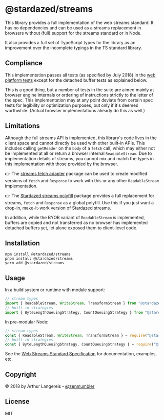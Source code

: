@stardazed/streams
==================
This library provides a full implementation of the web streams standard. It has
no dependencies and can be used as a streams replacement in browsers without (full)
support for the streams standard or in Node.

It also provides a full set of TypeScript types for the library as an improvement
over the incomplete typings in the TS standard library.

Compliance
-----------
This implementation passes all tests (as specified by July 2018) in the
[web platform tests](https://github.com/web-platform-tests/wpt/tree/master/streams)
except for the detached buffer tests as explained below.

This is a good thing, but a number of tests in the suite are aimed mainly at browser engine
internals or ordering of instructions strictly to the letter of the spec.
This implementation may at any point deviate from certain spec tests for legibility or
optimization purposes, but only if it's deemed worthwhile. (Actual browser implementations
already do this as well.)

Limitations
-----------
Although the full streams API is implemented, this library's code lives in the client space
and cannot directly be used with other built-in APIs. This includes calling `getReader` on
the `body` of a `fetch` call, which may either not be implemented at all or return a browser
internal `ReadableStream`. Due to implementation details of streams, you cannot mix and
match the types in this implementation with those provided by the browser.

👉 The [streams fetch adapter](https://github.com/stardazed/sd-streams-fetch-adapter) package
can be used to create modified versions of `fetch` and `Response` to work with this or
any other `ReadableStream` implementation.

👉 The [Stardazed streams polyfill](https://github.com/stardazed/sd-streams-polyfill)
package provides a full replacement for streams, `fetch` and `Response` as a global polyfill.
Use this if you just want a drop-in, make-it-work version of Stardazed streams.

In addition, while the BYOB variant of `ReadableStream` is implemented, buffers are copied
and not transferred as no browser has implemented detached buffers yet, let alone exposed
them to client-level code.

Installation
------------
```
npm install @stardazed/streams
pnpm install @stardazed/streams
yarn add @stardazed/streams
```

Usage
-----
In a build system or runtime with module support:

```js
// stream types
import { ReadableStream, WriteStream, TransformStream } from "@stardazed/streams";
// built-in strategies
import { ByteLengthQueuingStrategy, CountQueuingStrategy } from "@stardazed/streams";
```

In pre-modular Node:

```js
// stream types
const { ReadableStream, WriteStream, TransformStream } = require("@stardazed/streams");
// built-in strategies
const { ByteLengthQueuingStrategy, CountQueuingStrategy } = require("@stardazed/streams");
```

See the [Web Streams Standard Specification](https://streams.spec.whatwg.org) for
documentation, examples, etc.

Copyright
---------
© 2018 by Arthur Langereis - [@zenmumbler](https://twitter.com/zenmumbler)

License
-------
MIT
